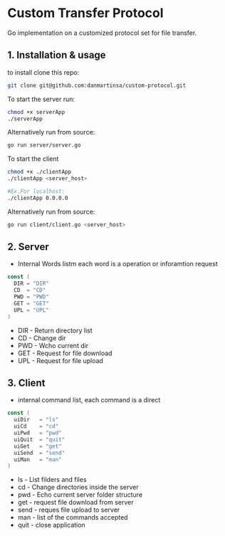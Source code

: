Custom Transfer Protocol
======

Go implementation on a customized protocol set for file transfer.

## 1. Installation & usage

to install clone this repo:
```sh
git clone git@github.com:danmartinsa/custom-protocol.git
```

To start the server run:
```sh
chmod +x serverApp
./serverApp
```

Alternatively run from source: 
```sh
go run server/server.go
```

To start the client
```sh
chmod +x ./clientApp
./clientApp <server_host>

#Ex.For localhost:
./clientApp 0.0.0.0
```

Alternatively run from source:
```sh
go run client/client.go <server_host>
```



## 2. Server


- Internal Words listm each word is a operation or inforamtion request
``` go
const (
  DIR = "DIR"
  CD  = "CD"
  PWD = "PWD"
  GET = "GET"
  UPL = "UPL"
)
```

- DIR - Return directory list
- CD - Change dir
- PWD - Wcho current dir
- GET - Request for file download
- UPL - Request for file upload


## 3. Client

- internal command list, each command is a direct 
```Go
const (
  uiDir   = "ls"
  uiCd    = "cd"
  uiPwd   = "pwd"
  uiQuit  = "quit"
  uiGet   = "get"
  uiSend  = "send"
  uiMan   = "man"
)
```

- ls - List filders and files 
- cd - Change directories inside the server
- pwd - Echo current server folder structure
- get - request file download from server
- send - reques file upload to server
- man - list of the commands accepted
- quit - close application



